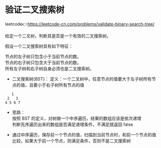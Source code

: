 # 验证二叉搜索树  
leetcode👉https://leetcode-cn.com/problems/validate-binary-search-tree/  

给定一个二叉树，判断其是否是一个有效的二叉搜索树。  

假设一个二叉搜索树具有如下特征：  

节点的左子树只包含小于当前节点的数。  
节点的右子树只包含大于当前节点的数。  
所有左子树和右子树自身必须也是二叉搜索树。  

- 二叉搜索树(BST)： 
  定义：一个二叉树中，任意节点的值要大于左子树所有节点的值，且要小于右子树所有节点的值  

```
   1  
 2   3  
4 5 6 7
```

- 思路：  
  按照 BST 的定义，对树做一个中序遍历，结果的数组应该是依次递增  
  判断先序遍历出来的数组是否满足递增条件，不满足就返回 false  

- 通过中序遍历，保存前一个节点的值，扫描到当前节点时，和前一个节点的值比较，如果大于前一个节点，则满足条件，否则不是二叉搜索树